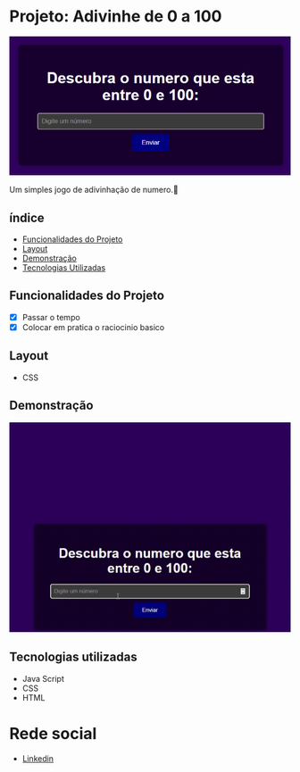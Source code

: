# Projeto: Adivinhe de 0 a 100
![Labeladivinha](/assens/adivinha.png)

Um simples jogo de adivinhação de numero.🔮

## índice
- <a href="#Funcionalidades">Funcionalidades do Projeto</a>
- <a href="#Layout">Layout<a>
- <a href="#Demonstração">Demonstração<a>
- <a href="#Tecnologias">Tecnologias Utilizadas<a>

## Funcionalidades do Projeto
- [x] Passar o tempo
- [x] Colocar em pratica o raciocinio basico 

## Layout
- CSS
<!--"Imagens"-->

## Demonstração
![Link demonstração](/assens/adivinha.gif)

## Tecnologias utilizadas
- Java Script
- CSS
- HTML

<!--## Como rodar este o projeto?-->

<!--## Autores
<img> -->
# Rede social
- [Linkedin](https://www.linkedin.com/in/luan-estifer-rodrigues-pereira-7577a2285/)

<!--## Proximos passos-->

